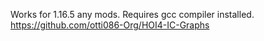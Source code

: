 Works for 1.16.5 any mods. Requires gcc compiler installed.
https://github.com/otti086-Org/HOI4-IC-Graphs

